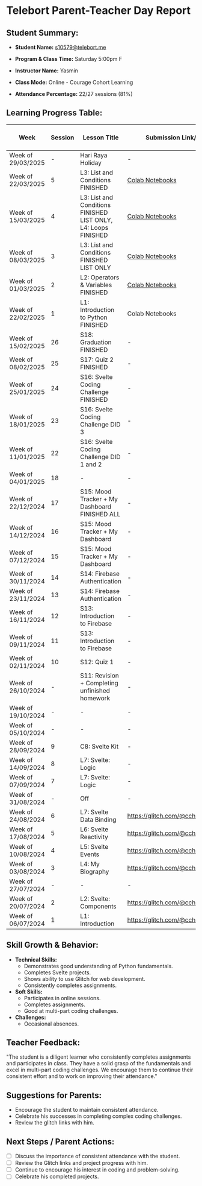 # Telebort Parent-Teacher Day Report

## Student Summary:

* **Student Name:** s10579@telebort.me

* **Program & Class Time:** Saturday 5:00pm F

* **Instructor Name:** Yasmin 

* **Class Mode:** Online - Courage Cohort Learning

* **Attendance Percentage:** 22/27 sessions (81%)


## Learning Progress Table:

| Week             | Session | Lesson Title                                | Submission Link/Score           | Exit Ticket Score | Progress Rating |
|------------------|---------|---------------------------------------------|---------------------------------|-------------------|-----------------|
| Week of 29/03/2025 | -       | Hari Raya Holiday                           | -                               | -                 | ☆☆☆☆☆         |
| Week of 22/03/2025 | 5       | L3: List and Conditions FINISHED            | [Colab Notebooks](https://drive.google.com/drive/folders/1hc6hv1QDzXO8F5SraXn6iKw5evZJk954?usp=sharing)                 | -                 | ★★★★☆        |
| Week of 15/03/2025 | 4       | L3: List and Conditions FINISHED LIST ONLY, L4: Loops FINISHED | [Colab Notebooks ](https://drive.google.com/drive/folders/1hc6hv1QDzXO8F5SraXn6iKw5evZJk954?usp=sharing)                | -                 | ★★★★☆        |
| Week of 08/03/2025 | 3       | L3: List and Conditions FINISHED LIST ONLY | [Colab Notebooks](https://drive.google.com/drive/folders/1hc6hv1QDzXO8F5SraXn6iKw5evZJk954?usp=sharing)                 | -                 | ★★★★☆        |
| Week of 01/03/2025 | 2       | L2: Operators & Variables FINISHED          | [Colab Notebooks](https://drive.google.com/drive/folders/1hc6hv1QDzXO8F5SraXn6iKw5evZJk954?usp=sharing)                 | -                 | ★★★★☆        |
| Week of 22/02/2025 | 1       | L1: Introduction to Python FINISHED         | Colab Notebooks                 | -                 | ★★★★☆        |
| Week of 15/02/2025 | 26      | S18: Graduation FINISHED                  | -                               | -                 | ★★★★★        |
| Week of 08/02/2025 | 25      | S17: Quiz 2 FINISHED                       | -                               | -                 | ★★★★★        |
| Week of 25/01/2025 | 24      | S16: Svelte Coding Challenge FINISHED      | -                               | -                 | ★★★★☆        |
| Week of 18/01/2025 | 23      | S16: Svelte Coding Challenge DID 3         | -                               | -                 | ★★★★☆        |
| Week of 11/01/2025 | 22      | S16: Svelte Coding Challenge DID 1 and 2   | -                               | -                 | ★★★★☆        |
| Week of 04/01/2025 | 18      | -                                           | -                               | -                 | ☆☆☆☆☆         |
| Week of 22/12/2024 | 17      | S15: Mood Tracker + My Dashboard FINISHED ALL | -                               | -                 | ★★★★☆        |
| Week of 14/12/2024 | 16      | S15: Mood Tracker + My Dashboard            | -                               | -                 | ★★★★★        |
| Week of 07/12/2024 | 15      | S15: Mood Tracker + My Dashboard            | -                               | -                 | ★★★★☆        |
| Week of 30/11/2024 | 14      | S14: Firebase Authentication                | -                               | -                 | ★★★★☆        |
| Week of 23/11/2024 | 13      | S14: Firebase Authentication                | -                               | -                 | ★★★★☆        |
| Week of 16/11/2024 | 12      | S13: Introduction to Firebase               | -                               | -                 | ★★★★☆        |
| Week of 09/11/2024 | 11      | S13: Introduction to Firebase               | -                               | -                 | ★★★★☆        |
| Week of 02/11/2024 | 10      | S12: Quiz 1                                 | -                               | -                 | ★★★★☆        |
| Week of 26/10/2024 | -       | S11: Revision + Completing unfinished homework | -                               | -                 | ★★★★☆        |
| Week of 19/10/2024 | -       | -                                           | -                               | -                 | -               |
| Week of 05/10/2024 | -       | -                                           | -                               | -                 | -               |
| Week of 28/09/2024 | 9       | C8: Svelte Kit                              | -                               | -                 | ★★★★☆        |
| Week of 14/09/2024 | 8       | L7: Svelte: Logic                           | -                               | -                 | ★★★★☆        |
| Week of 07/09/2024 | 7       | L7: Svelte: Logic                           | -                               | -                 | ★★★★☆        |
| Week of 31/08/2024 | -       | Off                                         | -                               | -                 | ☆☆☆☆☆         |
| Week of 24/08/2024 | 6       | L7: Svelte Data Binding                     | https://glitch.com/@ccheewei12389 | -                 | ★★★★☆        |
| Week of 17/08/2024 | 5       | L6: Svelte Reactivity                       | https://glitch.com/@ccheewei12389 | -                 | ★★★★☆        |
| Week of 10/08/2024 | 4       | L5: Svelte Events                           | https://glitch.com/@ccheewei12389 | -                 | ★★★☆☆         |
| Week of 03/08/2024 | 3       | L4: My Biography                            | https://glitch.com/@ccheewei12389 | -                 | ★★★☆☆         |
| Week of 27/07/2024 | -       | -                                           | -                               | -                 | ☆☆☆☆☆         |
| Week of 20/07/2024 | 2       | L2: Svelte: Components                      | https://glitch.com/@ccheewei12389 | -                 | ★★★☆☆         |
| Week of 06/07/2024 | 1       | L1: Introduction                            | https://glitch.com/@ccheewei12389 | -                 | ★★★☆☆         |

## Skill Growth & Behavior:

* **Technical Skills:**
    * Demonstrates good understanding of Python fundamentals.
    * Completes Svelte projects.
    * Shows ability to use Glitch for web development.
    * Consistently completes assignments.
* **Soft Skills:**
    * Participates in online sessions.
    * Completes assignments.
    * Good at multi-part coding challenges.
* **Challenges:**
    * Occasional absences.

## Teacher Feedback:

"The student is a diligent learner who consistently completes assignments and participates in class. They have a solid grasp of the fundamentals and excel in multi-part coding challenges. We encourage them to continue their consistent effort and to work on improving their attendance."

## Suggestions for Parents:

* Encourage the student to maintain consistent attendance.
* Celebrate his successes in completing complex coding challenges.
* Review the glitch links with him.

## Next Steps / Parent Actions:

* [ ] Discuss the importance of consistent attendance with the student.
* [ ] Review the Glitch links and project progress with him.
* [ ] Continue to encourage his interest in coding and problem-solving.
* [ ] Celebrate his completed projects.
